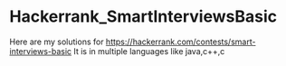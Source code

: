 # Hackerrank_SmartInterviewsBasic
Here are my solutions for https://hackerrank.com/contests/smart-interviews-basic
It is in multiple languages like java,c++,c
